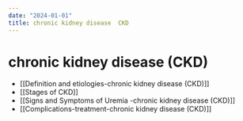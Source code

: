 ```yaml
---
date: "2024-01-01"
title: chronic kidney disease  CKD
---
```



# chronic kidney disease (CKD)

- [[Definition and etiologies-chronic kidney disease (CKD)]]
- [[Stages of CKD]]
- [[Signs and Symptoms of Uremia -chronic kidney disease (CKD)]]
- [[Complications-treatment-chronic kidney disease (CKD)]]
